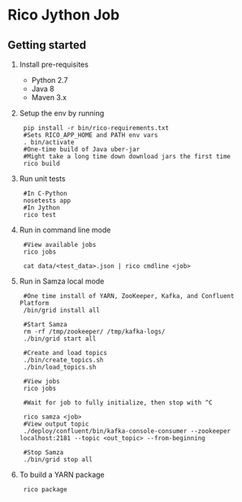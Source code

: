 Rico Jython Job
===

Getting started
--- 
1. Install pre-requisites
	* Python 2.7
	* Java 8
	* Maven 3.x

1. Setup the env by running
 
        pip install -r bin/rico-requirements.txt
        #Sets RICO_APP_HOME and PATH env vars
        . bin/activate
        #One-time build of Java uber-jar
        #Might take a long time down download jars the first time
        rico build

1. Run unit tests

		#In C-Python
		nosetests app
		#In Jython
		rico test
		
1. Run in command line mode

		#View available jobs
		rico jobs
		
		cat data/<test_data>.json | rico cmdline <job>
		
1. Run in Samza local mode

		#One time install of YARN, ZooKeeper, Kafka, and Confluent Platform
		/bin/grid install all
		
		#Start Samza
		rm -rf /tmp/zookeeper/ /tmp/kafka-logs/
		./bin/grid start all
		
		#Create and load topics
		./bin/create_topics.sh
		./bin/load_topics.sh
		
		#View jobs
		rico jobs
		
		#Wait for job to fully initialize, then stop with ^C
		
		rico samza <job>
		#View output topic
		./deploy/confluent/bin/kafka-console-consumer --zookeeper localhost:2181 --topic <out_topic> --from-beginning
				
		#Stop Samza
		./bin/grid stop all

1. To build a YARN package

		rico package




